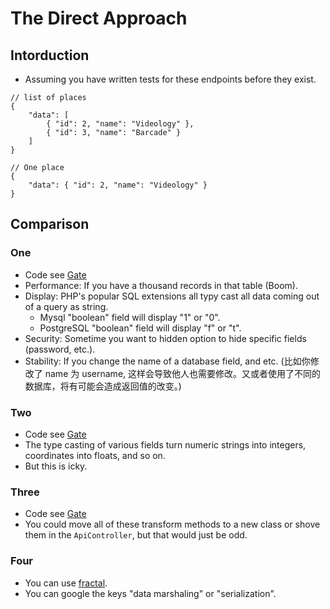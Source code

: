 # The Direct Approach

## Intorduction
* Assuming you have written tests for these endpoints before they exist.

```
// list of places
{
    "data": [
        { "id": 2, "name": "Videology" },
        { "id": 3, "name": "Barcade" }
    ]
}

// One place
{
    "data": { "id": 2, "name": "Videology" }
}
```

## Comparison

### One
* Code see [Gate](./dangerously-bad-example-of-passing-data-from-the-database-directly-as-output.php)
* Performance: If you have a thousand records in that table (Boom).
* Display: PHP's popular SQL extensions all typy cast all data coming out of a query as string.
    * Mysql "boolean" field will display "1" or "0".
    * PostgreSQL "boolean" field will display "f" or "t".
* Security: Sometime you want to hidden option to hide specific fields (password, etc.).
* Stability: If you change the name of a database field, and etc. (比如你修改了 name 为 username, 这样会导致他人也需要修改。又或者使用了不同的数据库，将有可能会造成返回值的改变。)

### Two
* Code see [Gate](./laborious-example-of-type-casting-and-formatting-data-for-output.php)
* The type casting of various fields turn numeric strings into integers, coordinates into floats, and so on.
* But this is icky.

### Three
* Code see [Gate](./considerably-better-approach-to-formatting-data-for-output.php)
* You could move all of these transform methods to a new class or shove them in the `ApiController`, but that would just be odd.

### Four
* You can use [fractal](http://fractal.thephpleague.com/).
* You can google the keys "data marshaling" or "serialization".
